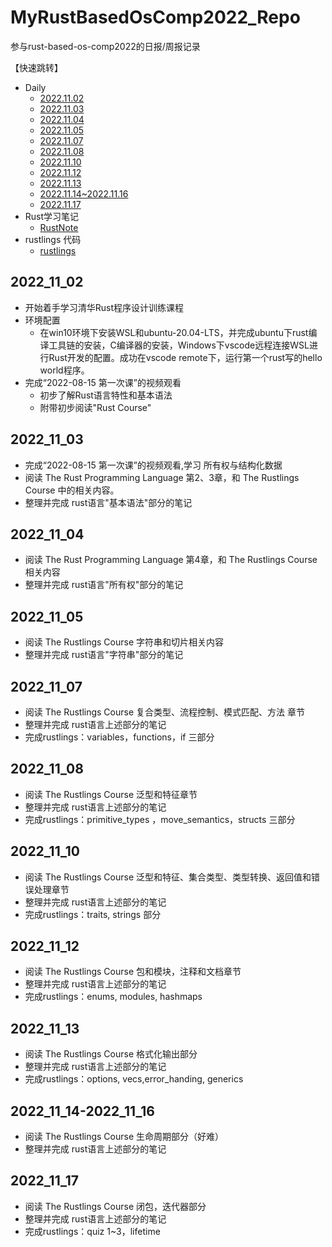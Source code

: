 # MyRustBasedOsComp2022_Repo
参与rust-based-os-comp2022的日报/周报记录

【快速跳转】

* Daily
  * [2022.11.02](#2022_11_02)
  * [2022.11.03](#2022_11_03)
  * [2022.11.04](#2022_11_04) 
  * [2022.11.05](#2022_11_05)
  * [2022.11.07](#2022_11_07)
  * [2022.11.08](#2022_11_08)
  * [2022.11.10](#2022_11_10)
  * [2022.11.12](#2022_11_12)
  * [2022.11.13](#2022_11_13)
  * [2022.11.14~2022.11.16](#2022_11_14-2022_11_16)
  * [2022.11.17](#2022_11_17)
* Rust学习笔记
  * [RustNote](./note/RustNote.md)
* rustlings 代码
  * [rustlings](./rustlings/exercises/)

## 2022_11_02

* 开始着手学习清华Rust程序设计训练课程
* 环境配置
  * 在win10环境下安装WSL和ubuntu-20.04-LTS，并完成ubuntu下rust编译工具链的安装，C编译器的安装，Windows下vscode远程连接WSL进行Rust开发的配置。成功在vscode remote下，运行第一个rust写的hello world程序。
* 完成“2022-08-15 第一次课”的视频观看
  * 初步了解Rust语言特性和基本语法
  * 附带初步阅读"Rust Course"

## 2022_11_03

* 完成“2022-08-15 第一次课”的视频观看,学习 所有权与结构化数据
* 阅读 The Rust Programming Language 第2、3章，和 The Rustlings Course 中的相关内容。
* 整理并完成 rust语言"基本语法"部分的笔记

## 2022_11_04

* 阅读 The Rust Programming Language 第4章，和 The Rustlings Course相关内容
* 整理并完成 rust语言"所有权"部分的笔记

## 2022_11_05

* 阅读 The Rustlings Course 字符串和切片相关内容
* 整理并完成 rust语言"字符串"部分的笔记

## 2022_11_07

* 阅读  The Rustlings Course 复合类型、流程控制、模式匹配、方法 章节
* 整理并完成 rust语言上述部分的笔记
* 完成rustlings：variables，functions，if  三部分

## 2022_11_08

* 阅读   The Rustlings Course 泛型和特征章节
* 整理并完成 rust语言上述部分的笔记
* 完成rustlings：primitive_types ，move_semantics，structs  三部分  

## 2022_11_10

* 阅读   The Rustlings Course 泛型和特征、集合类型、类型转换、返回值和错误处理章节
* 整理并完成 rust语言上述部分的笔记
* 完成rustlings：traits, strings 部分

## 2022_11_12

* 阅读   The Rustlings Course 包和模块，注释和文档章节
* 整理并完成 rust语言上述部分的笔记
* 完成rustlings：enums, modules, hashmaps

 ## 2022_11_13

* 阅读   The Rustlings Course 格式化输出部分
* 整理并完成 rust语言上述部分的笔记
* 完成rustlings：options, vecs,error_handing, generics  

## 2022_11_14-2022_11_16

* 阅读   The Rustlings Course  生命周期部分（好难）
* 整理并完成 rust语言上述部分的笔记

## 2022_11_17

* 阅读   The Rustlings Course  闭包，迭代器部分
* 整理并完成 rust语言上述部分的笔记
* 完成rustlings：quiz 1~3，lifetime
